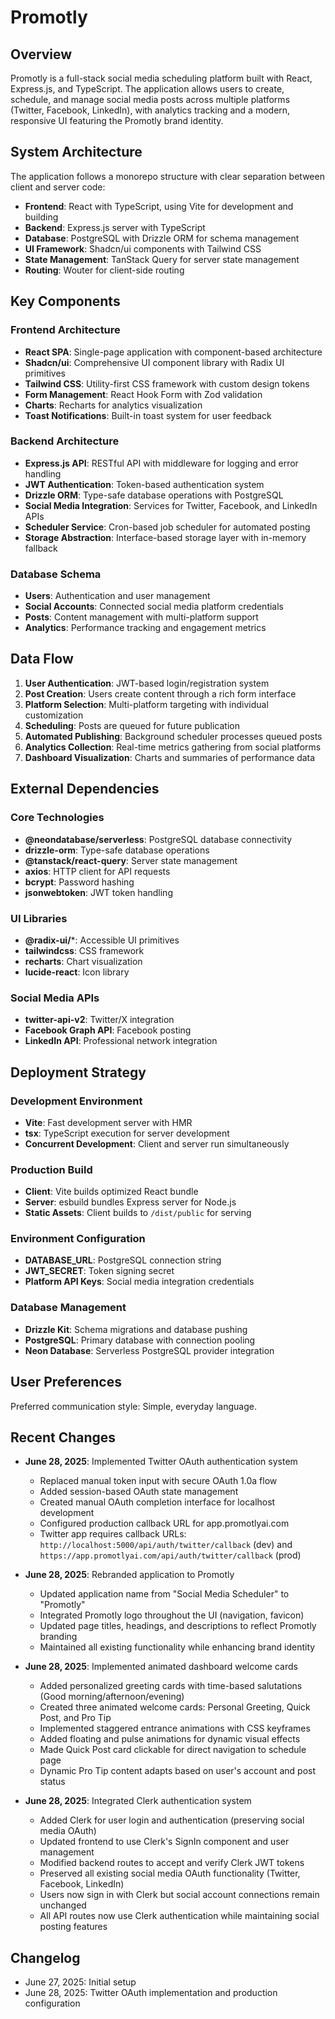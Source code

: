 # Promotly

## Overview

Promotly is a full-stack social media scheduling platform built with React, Express.js, and TypeScript. The application allows users to create, schedule, and manage social media posts across multiple platforms (Twitter, Facebook, LinkedIn), with analytics tracking and a modern, responsive UI featuring the Promotly brand identity.

## System Architecture

The application follows a monorepo structure with clear separation between client and server code:

- **Frontend**: React with TypeScript, using Vite for development and building
- **Backend**: Express.js server with TypeScript
- **Database**: PostgreSQL with Drizzle ORM for schema management
- **UI Framework**: Shadcn/ui components with Tailwind CSS
- **State Management**: TanStack Query for server state management
- **Routing**: Wouter for client-side routing

## Key Components

### Frontend Architecture
- **React SPA**: Single-page application with component-based architecture
- **Shadcn/ui**: Comprehensive UI component library with Radix UI primitives
- **Tailwind CSS**: Utility-first CSS framework with custom design tokens
- **Form Management**: React Hook Form with Zod validation
- **Charts**: Recharts for analytics visualization
- **Toast Notifications**: Built-in toast system for user feedback

### Backend Architecture
- **Express.js API**: RESTful API with middleware for logging and error handling
- **JWT Authentication**: Token-based authentication system
- **Drizzle ORM**: Type-safe database operations with PostgreSQL
- **Social Media Integration**: Services for Twitter, Facebook, and LinkedIn APIs
- **Scheduler Service**: Cron-based job scheduler for automated posting
- **Storage Abstraction**: Interface-based storage layer with in-memory fallback

### Database Schema
- **Users**: Authentication and user management
- **Social Accounts**: Connected social media platform credentials
- **Posts**: Content management with multi-platform support
- **Analytics**: Performance tracking and engagement metrics

## Data Flow

1. **User Authentication**: JWT-based login/registration system
2. **Post Creation**: Users create content through a rich form interface
3. **Platform Selection**: Multi-platform targeting with individual customization
4. **Scheduling**: Posts are queued for future publication
5. **Automated Publishing**: Background scheduler processes queued posts
6. **Analytics Collection**: Real-time metrics gathering from social platforms
7. **Dashboard Visualization**: Charts and summaries of performance data

## External Dependencies

### Core Technologies
- **@neondatabase/serverless**: PostgreSQL database connectivity
- **drizzle-orm**: Type-safe database operations
- **@tanstack/react-query**: Server state management
- **axios**: HTTP client for API requests
- **bcrypt**: Password hashing
- **jsonwebtoken**: JWT token handling

### UI Libraries
- **@radix-ui/***: Accessible UI primitives
- **tailwindcss**: CSS framework
- **recharts**: Chart visualization
- **lucide-react**: Icon library

### Social Media APIs
- **twitter-api-v2**: Twitter/X integration
- **Facebook Graph API**: Facebook posting
- **LinkedIn API**: Professional network integration

## Deployment Strategy

### Development Environment
- **Vite**: Fast development server with HMR
- **tsx**: TypeScript execution for server development
- **Concurrent Development**: Client and server run simultaneously

### Production Build
- **Client**: Vite builds optimized React bundle
- **Server**: esbuild bundles Express server for Node.js
- **Static Assets**: Client builds to `/dist/public` for serving

### Environment Configuration
- **DATABASE_URL**: PostgreSQL connection string
- **JWT_SECRET**: Token signing secret
- **Platform API Keys**: Social media integration credentials

### Database Management
- **Drizzle Kit**: Schema migrations and database pushing
- **PostgreSQL**: Primary database with connection pooling
- **Neon Database**: Serverless PostgreSQL provider integration

## User Preferences

Preferred communication style: Simple, everyday language.

## Recent Changes

- **June 28, 2025**: Implemented Twitter OAuth authentication system
  - Replaced manual token input with secure OAuth 1.0a flow
  - Added session-based OAuth state management
  - Created manual OAuth completion interface for localhost development
  - Configured production callback URL for app.promotlyai.com
  - Twitter app requires callback URLs: `http://localhost:5000/api/auth/twitter/callback` (dev) and `https://app.promotlyai.com/api/auth/twitter/callback` (prod)

- **June 28, 2025**: Rebranded application to Promotly
  - Updated application name from "Social Media Scheduler" to "Promotly"
  - Integrated Promotly logo throughout the UI (navigation, favicon)
  - Updated page titles, headings, and descriptions to reflect Promotly branding
  - Maintained all existing functionality while enhancing brand identity

- **June 28, 2025**: Implemented animated dashboard welcome cards
  - Added personalized greeting cards with time-based salutations (Good morning/afternoon/evening)
  - Created three animated welcome cards: Personal Greeting, Quick Post, and Pro Tip
  - Implemented staggered entrance animations with CSS keyframes
  - Added floating and pulse animations for dynamic visual effects
  - Made Quick Post card clickable for direct navigation to schedule page
  - Dynamic Pro Tip content adapts based on user's account and post status

- **June 28, 2025**: Integrated Clerk authentication system
  - Added Clerk for user login and authentication (preserving social media OAuth)
  - Updated frontend to use Clerk's SignIn component and user management
  - Modified backend routes to accept and verify Clerk JWT tokens
  - Preserved all existing social media OAuth functionality (Twitter, Facebook, LinkedIn)
  - Users now sign in with Clerk but social account connections remain unchanged
  - All API routes now use Clerk authentication while maintaining social posting features

## Changelog

- June 27, 2025: Initial setup
- June 28, 2025: Twitter OAuth implementation and production configuration